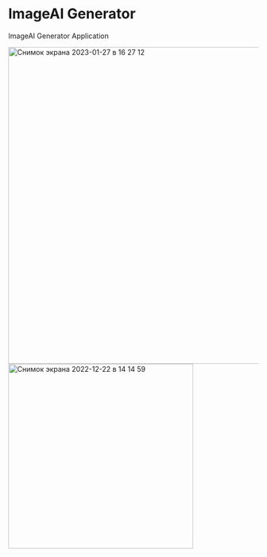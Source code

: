 # ImageAI Generator
ImageAI Generator Application

<img width="638" alt="Снимок экрана 2023-01-27 в 16 27 12" src="https://user-images.githubusercontent.com/103990532/215849621-b093dd0f-d464-4ff2-9a48-91d19ccdc7c0.png">
<img width="372" alt="Снимок экрана 2022-12-22 в 14 14 59" src="https://user-images.githubusercontent.com/103990532/209112654-5c5f630c-8cc0-4ce2-aa1b-8912c7089e1d.png">

